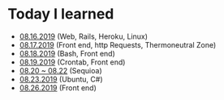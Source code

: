 # Today I learned

- [08.16.2019](https://github.com/myoiwritescode/TIL/tree/master/081619/) (Web, Rails, Heroku, Linux)
- [08.17.2019](https://github.com/myoiwritescode/TIL/tree/master/081719) (Front end, http Requests, Thermoneutral Zone)
- [08.18.2019](https://github.com/myoiwritescode/TIL/tree/master/081819) (Bash, Front end)
- [08.19.2019](https://github.com/myoiwritescode/TIL/tree/master/081919) (Crontab, Front end)
- [08.20 ~ 08.22](https://github.com/myoiwritescode/TIL/blob/master/082019-082219) (Sequioa)
- [08.23.2019](https://github.com/myoiwritescode/TIL/tree/master/082319) (Ubuntu, C#)
- [08.26.2019](https://github.com/myoiwritescode/TIL/tree/master/082619) (Front end)
